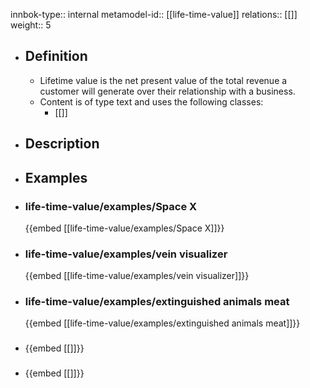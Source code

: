 innbok-type:: internal
metamodel-id:: [[life-time-value]]
relations:: [[]]
weight:: 5

- ## Definition
  - Lifetime value is the net present value of the total revenue a customer will generate over their relationship with a business.
  - Content is of type text and uses the following classes:
    - [[]]
- ## Description
- ## Examples
- ### life-time-value/examples/Space X
  {{embed [[life-time-value/examples/Space X]]}}
- ### life-time-value/examples/vein visualizer
  {{embed [[life-time-value/examples/vein visualizer]]}}
- ### life-time-value/examples/extinguished animals meat
  {{embed [[life-time-value/examples/extinguished animals meat]]}}
- ### 
  {{embed [[]]}}
- ### 
  {{embed [[]]}}


